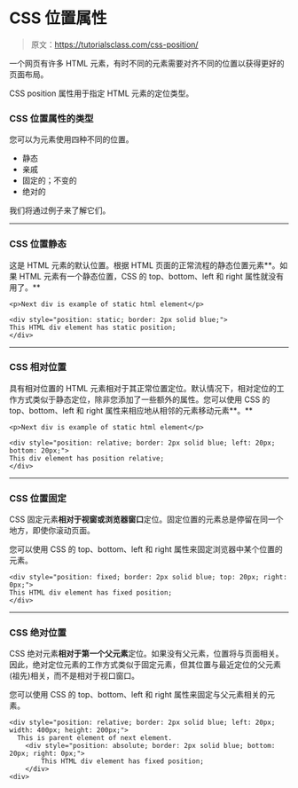 # CSS 位置属性

> 原文：<https://tutorialsclass.com/css-position/>

一个网页有许多 HTML 元素，有时不同的元素需要对齐不同的位置以获得更好的页面布局。

CSS position 属性用于指定 HTML 元素的定位类型。

### CSS 位置属性的类型

您可以为元素使用四种不同的位置。

*   静态
*   亲戚
*   固定的；不变的
*   绝对的

我们将通过例子来了解它们。

* * *

### CSS 位置静态

这是 HTML 元素的默认位置。根据 HTML 页面的正常流程的静态位置元素**。如果 HTML 元素有一个静态位置，CSS 的 top、bottom、left 和 right 属性就没有用了。**

```
<p>Next div is example of static html element</p>

<div style="position: static; border: 2px solid blue;">
This HTML div element has static position;
</div>
```

* * *

### CSS 相对位置

具有相对位置的 HTML 元素相对于其正常位置定位。默认情况下，相对定位的工作方式类似于静态定位，除非您添加了一些额外的属性。您可以使用 CSS 的 top、bottom、left 和 right 属性来相应地从相邻的元素移动元素**。**

```
<p>Next div is example of static html element</p>

<div style="position: relative; border: 2px solid blue; left: 20px; bottom: 20px;">
This div element has position relative;
</div>
```

* * *

### CSS 位置固定

CSS 固定元素**相对于视窗或浏览器窗口**定位。固定位置的元素总是停留在同一个地方，即使你滚动页面。

您可以使用 CSS 的 top、bottom、left 和 right 属性来固定浏览器中某个位置的元素。

```
<div style="position: fixed; border: 2px solid blue; top: 20px; right: 0px;">
This HTML div element has fixed position;
</div>
```

* * *

### CSS 绝对位置

CSS 绝对元素**相对于第一个父元素**定位。如果没有父元素，位置将与页面相关。因此，绝对定位元素的工作方式类似于固定元素，但其位置与最近定位的父元素(祖先)相关，而不是相对于视口窗口。

您可以使用 CSS 的 top、bottom、left 和 right 属性来固定与父元素相关的元素。

```
<div style="position: relative; border: 2px solid blue; left: 20px; width: 400px; height: 200px;">
  This is parent element of next element.
    <div style="position: absolute; border: 2px solid blue; bottom: 20px; right: 0px;">
        This HTML div element has fixed position;
    </div>
<div>
```